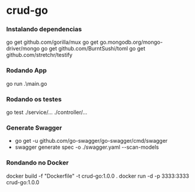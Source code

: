 # crud-go

### Instalando dependencias
go get github.com/gorilla/mux
go get go.mongodb.org/mongo-driver/mongo
go get github.com/BurntSushi/toml
go get github.com/stretchr/testify

### Rodando App
go run .\main.go

### Rodando os testes
go test ./service/... ./controller/...

### Generate Swagger
* go get -u github.com/go-swagger/go-swagger/cmd/swagger
* swagger generate spec -o ./swagger.yaml --scan-models

### Rondando no Docker
docker build -f "Dockerfile" -t crud-go:1.0.0 .
docker run -d -p 3333:3333 crud-go:1.0.0
